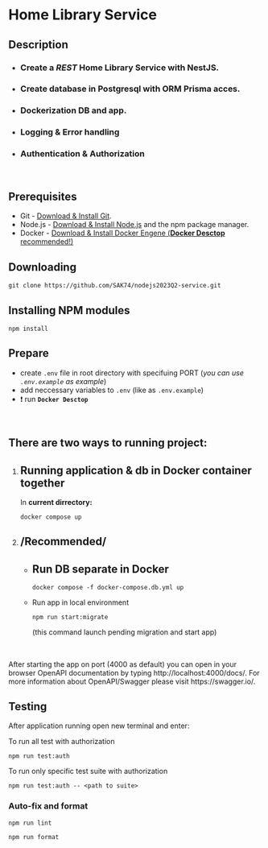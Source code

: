 # Home Library Service

## Description

- ### Create a _REST_ Home Library Service with NestJS.
- ### Create database in Postgresql with ORM Prisma acces.
- ### Dockerization DB and app.
- ### Logging & Error handling
- ### Authentication & Authorization

<br/>

## Prerequisites

- Git - [Download & Install Git](https://git-scm.com/downloads).
- Node.js - [Download & Install Node.js](https://nodejs.org/en/download/) and the npm package manager.
- Docker - [Download & Install Docker Engene (**Docker Desctop** recommended!)](https://docs.docker.com/engine/install/)

## Downloading

```
git clone https://github.com/SAK74/nodejs2023Q2-service.git
```

## Installing NPM modules 
```
npm install
```

## Prepare

- create `.env` file in root directory with specifuing PORT (_you can use `.env.example` as example_)
- add neccessary variables to `.env` (like as `.env.example`)
- :exclamation: run **`Docker Desctop`**  
</br>

## There are two ways to running project:  

1. ## Running application & db in Docker container together  
   In **current dirrectory:**

   ```
   docker compose up
   ```
   
2. ## /Recommended/  
   - ## Run DB separate in Docker  
     ```
     docker compose -f docker-compose.db.yml up
     ```
   - Run app in local environment 
     ```
     npm run start:migrate
     ```
     (this command launch pending migration and start app)
##
<br/>
After starting the app on port (4000 as default) you can open
in your browser OpenAPI documentation by typing http://localhost:4000/docs/.
For more information about OpenAPI/Swagger please visit https://swagger.io/.

<br/>  

## Testing

After application running open new terminal and enter:


To run all test with authorization

```
npm run test:auth
```

To run only specific test suite with authorization

```
npm run test:auth -- <path to suite>
```

### Auto-fix and format

```
npm run lint
```

```
npm run format
```

